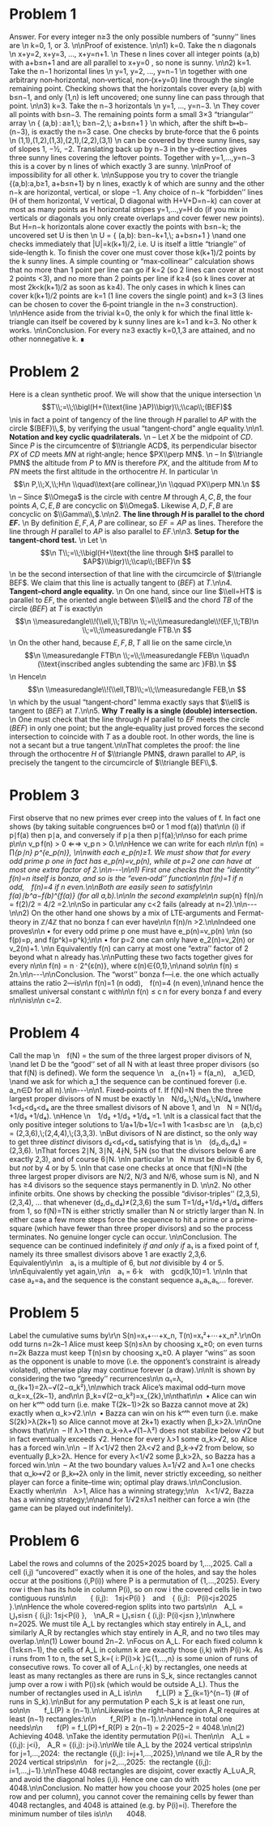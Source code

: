 # Problem 1

Answer.  For every integer  n≥3  the only possible numbers of “sunny’’ lines are  \n   k=0, 1, or 3.  \n\nProof of existence.  \n\n1)  k=0.  Take the n diagonals  \n      x+y=2, x+y=3, …, x+y=n+1.  \n   These n lines cover all integer points  (a,b)  with  a+b≤n+1  and are all parallel to  x+y=0 , so none is sunny.  \n\n2)  k=1.  Take the n−1 horizontal lines  \n      y=1, y=2, …, y=n−1  \n   together with one arbitrary non‐horizontal, non‐vertical, non‐(x+y=0) line through the single remaining point.  Checking shows that the horizontals cover every (a,b) with b≤n−1, and only (1,n) is left uncovered; one sunny line can pass through that point.  \n\n3)  k=3.  Take the n−3 horizontals  \n      y=1, …, y=n−3.  \n   They cover all points with b≤n−3.  The remaining points form a small 3×3 “triangular’’ array  \n      { (a,b) : a≥1,\\; b≥n−2,\\; a+b≤n+1 }  \n   which, after the shift  b↦b−(n−3), is exactly the n=3 case.  One checks by brute‐force that the 6 points  \n      (1,1),(1,2),(1,3),(2,1),(2,2),(3,1)  \n   can be covered by three sunny lines, say of slopes 1, −½, −2.  Translating back up by n−3 in the y–direction gives three sunny lines covering the leftover points.  Together with y=1,…,y=n−3 this is a cover by n lines of which exactly 3 are sunny.  \n\nProof of impossibility for all other k.  \n\nSuppose you try to cover the triangle  {(a,b):a,b≥1, a+b≤n+1}  by n lines, exactly k of which are sunny and the other n−k are horizontal, vertical, or slope −1.  Any choice of n−k “forbidden’’ lines (H of them horizontal, V vertical, D diagonal with H+V+D=n−k) can cover at most as many points as H horizontal stripes y=1,…,y=H do (if you mix in verticals or diagonals you only create overlaps and cover fewer new points).  But H=n−k horizontals alone cover exactly the points with b≤n−k; the uncovered set U is then  \n   U  =  { (a,b): b≥n−k+1,\\; a+b≤n+1 }  \nand one checks immediately that |U|=k(k+1)/2, i.e. U is itself a little “triangle’’ of side–length k.  To finish the cover one must cover those k(k+1)/2 points by the k sunny lines.  A simple counting or “max‐collinear’’ calculation shows that no more than 1 point per line can go if k=2 (so 2 lines can cover at most 2 points <3), and no more than 2 points per line if k≥4 (so k lines cover at most 2k<k(k+1)/2 as soon as k≥4).  The only cases in which k lines can cover k(k+1)/2 points are k=1 (1 line covers the single point) and k=3 (3 lines can be chosen to cover the 6‐point triangle in the n=3 construction).  \n\nHence aside from the trivial k=0, the only k for which the final little k‐triangle can itself be covered by k sunny lines are k=1 and k=3.  No other k works.  \n\nConclusion.  For every n≥3 exactly k=0,1,3 are attained, and no other nonnegative k.  ∎

# Problem 2

Here is a clean synthetic proof.  We will show that the unique intersection  \n$$T\\;=\\;\\bigl(H+(\\text{line }AP)\\bigr)\\;\\cap\\;(BEF)$$  \nis in fact a point of tangency of the line through $H$ parallel to $AP$ with the circle $(BEF)\\,$, by verifying the usual “tangent‐chord” angle equality.\n\n1.  **Notation and key cyclic quadrilaterals.**  \n   –  Let $X$ be the midpoint of $CD$.  Since $P$ is the circumcentre of $\\triangle ACD$, its perpendicular bisector $PX$ of $CD$ meets $MN$ at right‐angle; hence $PX\\perp MN$.  \n   –  In $\\triangle PMN$ the altitude from $P$ to $MN$ is therefore $PX$, and the altitude from $M$ to $PN$ meets the first altitude in the orthocentre $H$.  In particular  \n     $$\n       P,\\;X,\\;H\n       \\quad\\text{are collinear,}\n       \\qquad PX\\perp MN.\n     $$\n   –  Since $\\Omega$ is the circle with centre $M$ through $A,C,B$, the four points $A,C,E,B$ are concyclic on $\\Omega$.  Likewise $A,D,F,B$ are concyclic on $\\Gamma\\,$.\n\n2.  **The line through $H$ is parallel to the chord $EF$.**  \n   By definition $E,F,A,P$ are collinear, so $EF=AP$ as lines.  Therefore the line through $H$ parallel to $AP$ is also parallel to $EF$.\n\n3.  **Setup for the tangent‐chord test.**  \n   Let  \n   $$\n     T\\;=\\;\\bigl(H+\\text{the line through $H$ parallel to $AP$}\\bigr)\\;\\cap\\;(BEF)\n   $$  \n   be the second intersection of that line with the circumcircle of $\\triangle BEF$.  We claim that this line is actually tangent to $(BEF)$ at $T$.\n\n4.  **Tangent–chord angle equality.**  \n   On one hand, since our line $\\ell=HT$ is parallel to $EF$, the oriented angle between $\\ell$ and the chord $TB$ of the circle $(BEF)$ at $T$ is exactly\n   $$\n     \\measuredangle\\!(\\ell,\\;TB)\n     \\;=\\;\\measuredangle\\!(EF,\\;TB)\n     \\;=\\;\\measuredangle FTB.\n   $$\n   On the other hand, because $E,F,B,T$ all lie on the same circle,\n   $$\n     \\measuredangle FTB\n     \\;=\\;\\measuredangle FEB\n     \\quad\n     (\\text{inscribed angles subtending the same arc }FB).\n   $$\n   Hence\n   $$\n     \\measuredangle\\!(\\ell,TB)\\;=\\;\\measuredangle FEB,\n   $$\n   which by the usual “tangent‐chord” lemma exactly says that $\\ell$ is tangent to $(BEF)$ at $T$.\n\n5.  **Why $T$ really is a single (double) intersection.**  \n   One must check that the line through $H$ parallel to $EF$ meets the circle $(BEF)$ in only one point; but the angle‐equality just proved forces the second intersection to coincide with $T$ as a double root.  In other words, the line is not a secant but a true tangent.\n\nThat completes the proof: the line through the orthocentre $H$ of $\\triangle PMN$, drawn parallel to $AP$, is precisely the tangent to the circumcircle of $\\triangle BEF\\,$.

# Problem 3

First observe that no new primes ever creep into the values of f.  In fact one shows (by taking suitable congruences ​b≡0 or 1 mod f(a)) that\n\n  (i) if p∣f(a) then p∣a, and conversely if p∣a then p∣f(a);\n\nso for each prime p\n\n   v_p f(n) > 0   ⇐⇒   v_p n > 0.\n\nHence we can write for each n\n\n   f(n)  =  ∏_{p∣n} p^{e_p(n)},  \n\nwith each e_p(n)≥1.  We must show that for every odd prime p one in fact has e_p(n)=v_p(n), while at p=2 one can have at most one extra factor of 2.\n\n---\n\n1) First one checks that the “identity’’ f(n)=n itself is bonza, and so is the “even‐odd’’ function\n\n    f(n)=1   if n odd, f(n)=4   if n even.\n\nBoth are easily seen to satisfy\n\n    f(a)∣b^a−f(b)^{f(a)}  (for all a,b).\n\nIn the second example\n\n   sup_{n} f(n)/n  =  f(2)/2  = 4/2  =2.\n\nSo in particular any c<2 fails (already at n=2).\n\n---\n\n2) On the other hand one shows by a mix of LTE‐arguments and Fermat‐theory in ℤ/4ℤ that no bonza f can ever have\n\n   f(n)/n  >2.\n\nIndeed one proves\n\n  • for every odd prime p  one must have  e_p(n)=v_p(n)  \n\n    (so f(p)=p, and f(p^k)=p^k);\n\n  • for p=2 one can only have e_2(n)=v_2(n) or v_2(n)+1.  \n\n    Equivalently f(n) can carry at most one “extra’’ factor of 2 beyond what n already has.\n\nPutting these two facts together gives for every n\n\n   f(n)  =  n · 2^{ε(n)},   where  ε(n)∈{0,1},\n\nand so\n\n   f(n)  ≤  2n.\n\n---\n\nConclusion.  The “worst’’ bonza f—i.e. the one which actually attains the ratio 2—is\n\n   f(n)=1  (n odd), f(n)=4  (n even),\n\nand hence the smallest universal constant c with\n\n   f(n)  ≤  c n   for every bonza f and every n\n\nis\n\n   c=2.

# Problem 4

Call the map  \n f(N) = the sum of the three largest proper divisors of N,  \nand let D be the “good’’ set of all N with at least three proper divisors (so that f(N) is defined).  We form the sequence  \n a_{n+1} = f(a_n), a_1∈D,  \nand we ask for which a_1 the sequence can be continued forever (i.e. a_n∈D for all n).\n\n---\n\n1.  Fixed‐points of f.  If f(N)=N then the three largest proper divisors of N must be exactly  \n N/d₂,\\;N/d₃,\\;N/d₄  \nwhere 1<d₂<d₃<d₄ are the three smallest divisors of N above 1, and  \n N = N(1/d₂ +1/d₃ +1/d₄).  \nHence  \n 1/d₂ +1/d₃ +1/d₄ =1.  \nIt is a classical fact that the only positive integer solutions to 1/a+1/b+1/c=1 with 1<a≤b≤c are  \n (a,b,c) = (2,3,6),\\;(2,4,4),\\;(3,3,3).  \nBut divisors of N are distinct, so the only way to get three *distinct* divisors d₂<d₃<d₄ satisfying that is  \n (d₂,d₃,d₄) = (2,3,6).  \nThat forces 2∣N, 3∣N, 4∤N, 5∤N (so that the divisors below 6 are exactly 2,3), and of course 6∣N.  \nIn particular  \n N must be divisible by 6, but *not* by 4 or by 5.  \nIn that case one checks at once that f(N)=N (the three largest proper divisors are N/2, N/3 and N/6, whose sum is N), and N has ≥4 divisors so the sequence stays permanently in D.  \n\n2.  No other infinite orbits.  One shows by checking the possible “divisor-triples’’ (2,3,5), (2,3,4), … that whenever (d₂,d₃,d₄)≠(2,3,6) the sum T=1/d₂+1/d₃+1/d₄ differs from 1, so f(N)=TN is either strictly smaller than N or strictly larger than N.  In either case a few more steps force the sequence to hit a prime or a prime‐square (which have fewer than three proper divisors) and so the process terminates.  No genuine longer cycle can occur.  \n\nConclusion.  The sequence can be continued indefinitely *if and only if* a₁ is a fixed point of f, namely its three smallest divisors above 1 are exactly 2,3,6.  Equivalently\n\n a₁ is a multiple of 6, but *not* divisible by 4 or 5.  \n\nEquivalently yet again,\n\n a₁ = 6·k with gcd(k,10)=1.  \n\nIn that case a₂=a₁ and the sequence is the constant sequence a₁,a₁,a₁,… forever.

# Problem 5

Label the cumulative sums by\r\n  S(n)=x₁+⋯+x_n,   T(n)=x₁²+⋯+x_n².\r\nOn odd turns n=2k–1 Alice must keep S(n)≤λn by choosing xₙ≥0; on even turns n=2k Bazza must keep T(n)≤n by choosing xₙ≥0.  A player “wins’’ as soon as the opponent is unable to move (i.e. the opponent’s constraint is already violated), otherwise play may continue forever (a draw).\n\nIt is shown by considering the two “greedy’’ recurrences\n\n  α₁=λ,    α_{k+1}=2λ−√(2−α_k²),\n\nwhich track Alice’s maximal odd–turn move α_k=x_{2k−1}, and\n\n  β_k=√(2−α_k²)=x_{2k},\n\nthat\n\n • Alice can win on her kⁿᵗʰ odd turn (i.e. make T(2k−1)>2k so Bazza cannot move at 2k) exactly when α_k>√2.\n\n • Bazza can win on his kⁿᵗʰ even turn (i.e. make S(2k)>λ(2k+1) so Alice cannot move at 2k+1) exactly when β_k>2λ.\n\nOne shows that\n\n – If λ>1 then α_k→λ+√(1−λ²) does not stabilize below √2 but in fact eventually exceeds √2.  Hence for every λ>1 some α_k>√2, so Alice has a forced win.\n\n – If λ<1/√2 then 2λ<√2 and β_k→√2 from below, so eventually β_k>2λ.  Hence for every λ<1/√2 some β_k>2λ, so Bazza has a forced win.\n\n – At the two boundary values λ=1/√2 and λ=1 one checks that α_k↦√2 or β_k↦2λ only in the limit, never strictly exceeding, so neither player can force a finite–time win; optimal play draws.\n\nConclusion.  Exactly when\n\n λ>1, Alice has a winning strategy;\n\n λ<1/√2, Bazza has a winning strategy;\n\nand for 1/√2≤λ≤1 neither can force a win (the game can be played out indefinitely).

# Problem 6

Label the rows and columns of the 2025×2025 board by 1,…,2025.  Call a cell (i,j) “uncovered’’ exactly when it is one of the holes, and say the holes occur at the positions (i,P(i)) where P is a permutation of {1,…,2025}.  Every row i then has its hole in column P(i), so on row i the covered cells lie in two contiguous runs\n\n  { (i,j): 1≤j<P(i) } and { (i,j): P(i)<j≤2025 }.\n\nHence the whole covered‐region splits into two parts\n\n A_L = ⋃₁≤i≤n { (i,j): 1≤j<P(i) }, \nA_R = ⋃₁≤i≤n { (i,j): P(i)<j≤n },\n\nwhere n=2025.  We must tile A_L by rectangles which stay entirely in A_L, and similarly A_R by rectangles which stay entirely in A_R, and no two tiles may overlap.\n\n(1) Lower bound 2n−2.  \nFocus on A_L.  For each fixed column k (1≤k≤n−1), the cells of A_L in column k are exactly those (i,k) with P(i)>k.  As i runs from 1 to n, the set S_k={ i: P(i)>k }⊆{1,…,n} is some union of runs of consecutive rows.  To cover all of A_L∩(·,k) by rectangles, one needs at least as many rectangles as there are runs in S_k, since rectangles cannot jump over a row i with P(i)≤k (which would be outside A_L).  Thus the number of rectangles used in A_L is\n\n  f_L(P) ≥ ∑_{k=1}^{n−1} (# of runs in S_k).\n\nBut for any permutation P each S_k is at least one run, so\n\n  f_L(P) ≥ (n−1).\n\nLikewise the right–hand region A_R requires at least (n−1) rectangles:\n\n  f_R(P) ≥ (n−1).\n\nHence in total one needs\n\n  f(P) = f_L(P)+f_R(P) ≥ 2(n−1) = 2·2025−2 = 4048.\n\n(2) Achieving 4048.  \nTake the identity permutation P(i)=i.  Then\n\n A_L = {(i,j): j<i}, A_R = {(i,j): j>i}.\n\nWe tile A_L by the 2024 vertical strips\n\n for j=1,…,2024: the rectangle {(i,j): i=j+1,…,2025},\n\nand we tile A_R by the 2024 vertical strips\n\n for j=2,…,2025: the rectangle {(i,j): i=1,…,j−1}.\n\nThese 4048 rectangles are disjoint, cover exactly A_L∪A_R, and avoid the diagonal holes (i,i).  Hence one can do with 4048.\n\nConclusion.  No matter how you choose your 2025 holes (one per row and per column), you cannot cover the remaining cells by fewer than 4048 rectangles, and 4048 is attained (e.g. by P(i)=i).  Therefore the minimum number of tiles is\n\n  4048.
